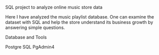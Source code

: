 SQL project to analyze online music store data

Here I have analyzed the music playlist database. One can examine the dataset with SQL and help the store understand its business growth by answering simple questions.

Database and Tools

Postgre SQL
PgAdmin4
